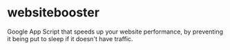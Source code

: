 # websitebooster
Google App Script that speeds up your website performance, by preventing it being put to sleep if it doesn't have traffic. 
